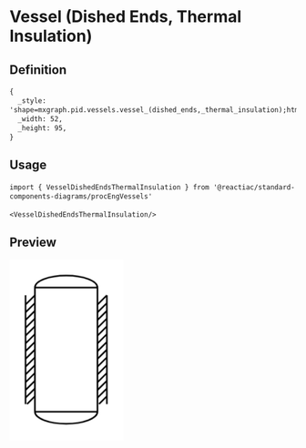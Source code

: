 # Vessel (Dished Ends, Thermal Insulation)

## Definition

```
{
  _style: 'shape=mxgraph.pid.vessels.vessel_(dished_ends,_thermal_insulation);html=1;pointerEvents=1;align=center;verticalLabelPosition=bottom;verticalAlign=top;dashed=0;',
  _width: 52,
  _height: 95,
}
```

## Usage

```
import { VesselDishedEndsThermalInsulation } from '@reactiac/standard-components-diagrams/procEngVessels'

<VesselDishedEndsThermalInsulation/>
```

## Preview

<img src="./vessel-dished-ends-thermal-insulation.png" width="200"/>
